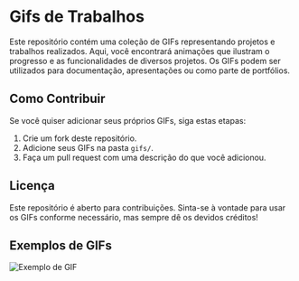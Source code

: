 # Gifs de Trabalhos

Este repositório contém uma coleção de GIFs representando projetos e trabalhos realizados. Aqui, você encontrará animações que ilustram o progresso e as funcionalidades de diversos projetos. Os GIFs podem ser utilizados para documentação, apresentações ou como parte de portfólios.

## Como Contribuir

Se você quiser adicionar seus próprios GIFs, siga estas etapas:

1. Crie um fork deste repositório.
2. Adicione seus GIFs na pasta `gifs/`.
3. Faça um pull request com uma descrição do que você adicionou.

## Licença

Este repositório é aberto para contribuições. Sinta-se à vontade para usar os GIFs conforme necessário, mas sempre dê os devidos créditos!

## Exemplos de GIFs

![Exemplo de GIF](https://github.com/andrevileladev-v2/gifs-de-trabalhos/blob/main/gifs/video.gif)

